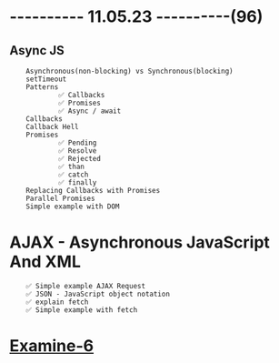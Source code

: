 # ---------- 11.05.23 ----------(96)

## Async JS

        Asynchronous(non-blocking) vs Synchronous(blocking)
        setTimeout
        Patterns
                ✅ Callbacks
                ✅ Promises
                ✅ Async / await
        Callbacks
        Callback Hell
        Promises
                ✅ Pending
                ✅ Resolve
                ✅ Rejected
                ✅ than
                ✅ catch
                ✅ finally
        Replacing Callbacks with Promises
        Parallel Promises
        Simple example with DOM

# AJAX - Asynchronous JavaScript And XML

        ✅ Simple example AJAX Request
        ✅ JSON - JavaScript object notation
        ✅ explain fetch
        ✅ Simple example with fetch

# [Examine-6](https://bit.ly/3VWwhte)
